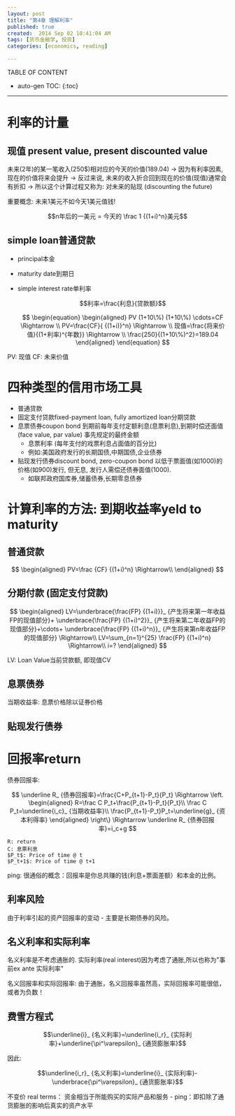 ```yaml
---
layout: post
title: "第4章 理解利率"
published: true
created:  2014 Sep 02 10:41:04 AM
tags: [货币金融学, 投资]
categories: [economics, reading]

---
```


TABLE OF CONTENT

* auto-gen TOC:
{:toc}

- - -


# 利率的计量

## 现值 present value, present discounted value

  未来(2年)的某一笔收入(250$)相对应的今天的价值(189.04) -> 
  因为有利率因素, 现在的价值将来会提升 ->
  反过来说, 未来的收入折合回到现在的价值(现值)通常会有折扣 -> 
  所以这个计算过程又称为: 对未来的贴现 (discounting the future)

重要概念: 未来1美元不如今天1美元值钱!

$$n年后的一美元 = 今天的 \frac 1 {(1+i)^n}美元$$



## simple loan普通贷款
  * principal本金
  * maturity date到期日
  * simple interest rate单利率

    $$利率=\frac{利息}{贷款额}$$

    $$
    \begin{equation}
    \begin{aligned}
    PV (1+10\%) (1+10\%) \cdots=CF      \Rightarrow \\
    PV=\frac{CF}{ {(1+i)}^n}             \Rightarrow \\
    现值=\frac{将来价值}{(1+利率)^{年数}} \Rightarrow \\
    \frac{250}{(1+10\%)^2}=189.04
    \end{aligned}
    \end{equation}
    $$

PV: 现值
CF: 未来价值

# 四种类型的信用市场工具

* 普通贷款
* 固定支付贷款fixed-payment loan, fully amortized loan分期贷款
* 息票债券coupon bond 
  到期前每年支付定额利息(息票利息),到期时偿还面值(face value, par value) 事先规定的最终金额
  * 息票利率 (每年支付的戏票利息占面值的百分比)
  * 例如:美国政府发行的长期国债,中期国债,企业债券
* 贴现发行债券discount bond, zero-coupon bond
  以低于票面值(如1000)的价格(如900)发行, 但无息, 发行人需偿还债券面值(1000).
  * 如联邦政府国库券,储蓄债券,长期零息债券

# 计算利率的方法: 到期收益率yeld to maturity

## 普通贷款

   $$
   \begin{aligned}
   PV=\frac {CF} {(1+i)^n}     \Rightarrow\\
   \end{aligned}
   $$

## 分期付款 (固定支付贷款)

   $$
   \begin{aligned}
   LV=\underbrace{\frac{FP} {(1+i)}}_ {产生将来第一年收益FP的现值部分}+
      \underbrace{\frac{FP} {(1+i)^2}}_ {产生将来第二年收益FP的现值部分}+\cdots+
      \underbrace{\frac{FP} {(1+i)^n}}_ {产生将来第n年收益FP的现值部分}     \Rightarrow\\
   LV=\sum_{n=1}^{25} \frac{FP} {(1+i)^n}                              \Rightarrow\\
   i=?
   \end{aligned}
   $$

LV: Loan Value当前贷款额, 即现值CV


## 息票债券

当期收益率: 息票价格除以证券价格

## 贴现发行债券


# 回报率return

债券回报率:

$$
\underline R_ {债券回报率}=\frac{C+P_{t+1}-P_t}{P_t} \Rightarrow
    \left.
        \begin{aligned}
            R=\frac C P_t+\frac{P_{t+1}-P_t}{P_t}\\
            \frac C P_t=\underline{i_c}_ {当期收益率}\\
            \frac{P_{t+1}-P_t}P_t=\underline{g}_ {资本利得率}
        \end{aligned}
    \right\}
        \Rightarrow
            \underline R_ {债券回报率}=i_c+g
$$

    R: return
    C: 息票利息
    $P_t$: Price of time @ t
    $P_t+1$: Price of time @ t+1

ping: 很通俗的概念：回报率是你总共赚的钱(利息+票面差额）和本金的比例。

## 利率风险
由于利率引起的资产回报率的变动 - 主要是长期债券的风险。

## 名义利率和实际利率

名义利率是不考虑通胀的.
实际利率(real interest)因为考虑了通胀,所以也称为"事前ex ante 实际利率"

名义回报率和实际回报率:
由于通胀，名义回报率虽然高，实际回报率可能很低，或者为负数！


## 费雪方程式

$$\underline{i}_ {名义利率}=\underline{i_r}_ {实际利率}+\underline{\pi^\varepsilon}_ {通货膨胀率}$$

因此:

$$\underline{i_r}_ {名义利率}=\underline{i}_ {实际利率}-\underbrace{\pi^\varepsilon}_ {通货膨胀率}$$

不变价 real terms：
资金相当于所能购买的实际产品和服务 - ping：即扣除了通货膨胀的影响后真实的资产水平



